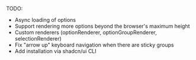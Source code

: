 TODO:

- Async loading of options
- Support rendering more options beyond the browser's maximum height
- Custom renderers (optionRenderer, optionGroupRenderer, selectionRenderer)
- Fix "arrow up" keyboard navigation when there are sticky groups
- Add installation via shadcn/ui CLI
